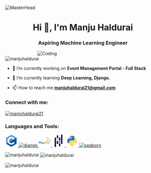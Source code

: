 ![MasterHead](https://drive.google.com/uc?export=view&id=1mpenr_st_pl1iVhcjCqIjngm0GKgSDiK)
<h1 align="center">Hi 👋, I'm Manju Haldurai</h1>
<h3 align="center">Aspiring Machine Learning Engineer</h3>
<img align="right" alt="Coding" width="400" src="https://cdn.dribbble.com/users/17707/screenshots/2413754/rrr.gif">

<p align="left"> <img src="https://komarev.com/ghpvc/?username=manjuhaldurai&label=Profile%20views&color=0e75b6&style=flat" alt="manjuhaldurai" /> </p>

- 🔭 I’m currently working on **Event Management Portal - Full Stack**

- 🌱 I’m currently learning **Deep Learning, Django.**

- 📫 How to reach me **manjuhaldurai21@gmail.com**

<h3 align="left">Connect with me:</h3>
<p align="left">
<a href="https://linkedin.com/in/manjuhaldurai21" target="blank"><img align="center" src="https://raw.githubusercontent.com/rahuldkjain/github-profile-readme-generator/master/src/images/icons/Social/linked-in-alt.svg" alt="manjuhaldurai21" height="30" width="40" /></a>
</p>

<h3 align="left">Languages and Tools:</h3>
<p align="left"> 
<a href="https://www.cprogramming.com/" target="_blank" rel="noreferrer"> 
<img src="https://raw.githubusercontent.com/devicons/devicon/master/icons/c/c-original.svg" alt="c" width="40" height="40"/> 
</a> 
<a href="https://www.djangoproject.com/" target="_blank" rel="noreferrer"> 
<img src="https://cdn.worldvectorlogo.com/logos/django.svg" alt="django" width="40" height="40"/> 
</a> 
<a href="https://www.mysql.com/" target="_blank" rel="noreferrer"> 
<img src="https://raw.githubusercontent.com/devicons/devicon/master/icons/mysql/mysql-original-wordmark.svg" alt="mysql" width="40" height="40"/> 
</a> 
<a href="https://pandas.pydata.org/" target="_blank" rel="noreferrer"> 
<img src="https://raw.githubusercontent.com/devicons/devicon/2ae2a900d2f041da66e950e4d48052658d850630/icons/pandas/pandas-original.svg" alt="pandas" width="40" height="40"/> 
</a> 
<a href="https://www.python.org" target="_blank" rel="noreferrer"> 
<img src="https://raw.githubusercontent.com/devicons/devicon/master/icons/python/python-original.svg" alt="python" width="40" height="40"/> 
</a> 
<a href="https://seaborn.pydata.org/" target="_blank" rel="noreferrer"> 
<img src="https://seaborn.pydata.org/_images/logo-mark-lightbg.svg" alt="seaborn" width="40" height="40"/> 
</a> 
</p>

<p><img align="left" src="https://github-readme-stats.vercel.app/api/top-langs?username=manjuhaldurai&show_icons=true&locale=en&layout=compact" alt="manjuhaldurai" /></p>

<p>&nbsp;<img align="center" src="https://github-readme-stats.vercel.app/api?username=manjuhaldurai&show_icons=true&locale=en" alt="manjuhaldurai" /></p>

<p><img align="center" src="https://github-readme-streak-stats.herokuapp.com/?user=manjuhaldurai&" alt="manjuhaldurai" /></p>

